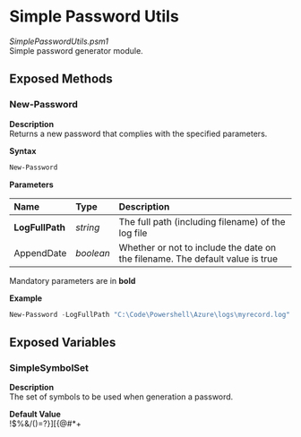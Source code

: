 # Simple Password Utils
*SimplePasswordUtils.psm1*  
Simple password generator module.  
  
## Exposed Methods  
### New-Password  
**Description**  
Returns a new password that complies with the specified parameters.  

**Syntax**  
```ps1
New-Password  
```

**Parameters**

|Name | Type | Description |
|:------------|:-------|:---------------------------------------------------|
| **LogFullPath** | *string* | The full path (including filename) of the log file |
| AppendDate | *boolean* | Whether or not to include the date on the filename. The default value is true |  

Mandatory parameters are in **bold**

**Example**
```ps1
New-Password -LogFullPath "C:\Code\Powershell\Azure\logs\myrecord.log"
```
    
      
## Exposed Variables   
### SimpleSymbolSet
**Description**    
The set of symbols to be used when generation a password.

**Default Value**  
!$%&/()=?}][{@#*+   
